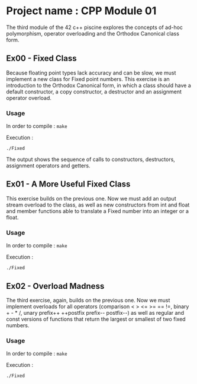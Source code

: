 # Project name : CPP Module 01

The third module of the 42 c++ piscine explores the concepts of ad-hoc polymorphism, operator overloading and the Orthodox Canonical class form.

## Ex00 - Fixed Class
Because floating point types lack accuracy and can be slow, we must implement a new class for Fixed point numbers. This exercise is an introduction to the Orthodox Canonical form, in which a class should have a default constructor, a copy constructor, a destructor and an assignment operator overload.

### Usage

In order to compile : `make`

Execution :

```
./Fixed
```

The output shows the sequence of calls to constructors, destructors, assignment operators and getters.

## Ex01 - A More Useful Fixed Class
This exercise builds on the previous one. Now we must add an output stream overload to the class, as well as new constructors from int and float and member functions able to translate a Fixed number into an integer or a float.

### Usage

In order to compile : `make`

Execution :

```
./Fixed
```

## Ex02 - Overload Madness
The third exercise, again, builds on the previous one. Now we must implement overloads for all operators (comparison < > <= >= == !=, binary + - * /, unary prefix++ ++postfix prefix-- postfix--) as well as regular and const versions of functions that return the largest or smallest of two fixed numbers.

### Usage

In order to compile : `make`

Execution :

```
./Fixed
```
